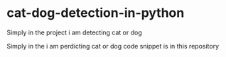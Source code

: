 # cat-dog-detection-in-python
Simply in the project i am detecting cat or dog
<p>Simply in the i am perdicting cat or dog code snippet is in this repository</p>
